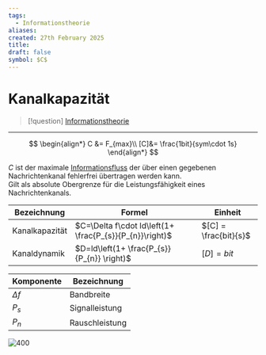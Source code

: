 ```yaml
---
tags:
  - Informationstheorie
aliases: 
created: 27th February 2025
title: 
draft: false
symbol: $C$
---
```


# Kanalkapazität

> [!question] [Informationstheorie](Informationstheorie.md)

---

$$
\begin{align*}
C &= F_{max}\\
[C]&= \frac{1bit}{sym\cdot 1s}
\end{align*}
$$

$C$ ist der maximale [Informationsfluss](Informationsfluss.md) der über einen gegebenen Nachrichtenkanal fehlerfrei übertragen werden kann.  
Gilt als absolute Obergrenze für die Leistungsfähigkeit eines Nachrichtenkanals.

| Bezeichnung    | Formel                                                      | Einheit     |
| -------------- | ----------------------------------------------------------- | ----------- |
| Kanalkapazität | $C=\Delta f\cdot ld\left(1+ \frac{P_{s}}{P_{n}}\right)$ | $[C] = \frac{bit}{s}$            | 
| Kanaldynamik   | $D=ld\left(1+ \frac{P_{s}}{P_{n}} \right)$              | $[D] = bit$ |

| Komponente | Bezeichnung    |
| ---------- | -------------- |
| $\Delta f$ | Bandbreite     |
| $P_{s}$    | Signalleistung |
| $P_{n}$    | Rauschleistung |

![400](assets/Nachrichtenquader-Sprachübertragung.svg.png)
